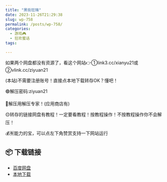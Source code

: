 ```yaml
---
title: "黑街狂赌"
date: 2023-11-26T21:29:38
slug: wp-758
permalink: /posts/wp-758/
categories:
  - 游戏🎮
  - 狂欢蜜话
tags:

---
```


如果两个网盘都没有资源了，看这个网站👉①link3.cc/xianyu21或②vlink.cc/ziyuan21

(本站)不需要注册账号！直接点本地下载转存OK？懂吧！

🟢解压密码:ziyuan21

🔵解压用解压专家！(应用商店有)

🟡转存的链接网盘有教程！一定要看教程！按教程操作！不按教程操作你不会解压！

💰🈶能力的宝，可以点左下角赞赏支持一下网站运行

## 📦 下载链接
- [百度网盘](https://blziyuan21.com/pay-download/758?key=a76d7aa6a9&down_id=0)
- [本地下载](https://blziyuan21.com/pay-download/758?key=a76d7aa6a9&down_id=1)

